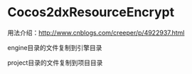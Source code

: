 # Cocos2dxResourceEncrypt

用法介绍：http://www.cnblogs.com/creeper/p/4922937.html

engine目录的文件复制到引擎目录

project目录的文件复制到项目目录

